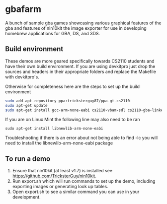 # gbafarm
A bunch of sample gba games showcasing various graphical features of the gba and features of nin10kit the image exporter for use in developing homebrew applications for GBA, DS, and 3DS.

## Build environment
These demos are more geared specifically towards CS2110 students and have their own build environment.
If you are using devkitpro just drop the sources and headers in their appropriate folders and replace the Makefile with devkitpro's.

Otherwise for completeness here are the steps to set up the build environment

```bash
sudo add-apt-repository ppa:tricksterguy87/ppa-gt-cs2110
sudo apt-get update
sudo apt-get install gcc-arm-none-eabi cs2110-vbam-sdl cs2110-gba-linker-script nin10kit
```
If you are on Linux Mint the following line may also need to be ran
```
sudo apt-get install libnewlib-arm-none-eabi
```

Troubleshooting if there is an error about not being able to find -lc you will need to install the libnewlib-arm-none-eabi package

## To run a demo
1. Ensure that nin10kit (at least v1.7) is installed see https://github.com/TricksterGuy/nin10kit.
2. Run export.sh which will run commands to set up the demo, including exporting images or generating look up tables.
3. Open export.sh to see a similar command you can use in your development.

